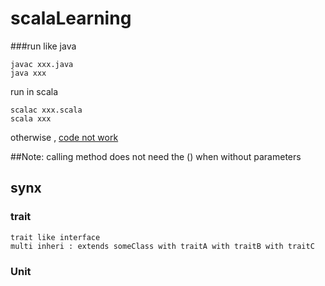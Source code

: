 # scalaLearning

###run
like java
	
	javac xxx.java
	java xxx

run in scala

	scalac xxx.scala
	scala xxx


otherwise , [code not work][1]

##Note:
	calling method does not need the () when without parameters
	

## synx

### trait

	trait like interface
	multi inheri : extends someClass with traitA with traitB with traitC

### Unit


  [1]: http://stackoverflow.com/questions/3332751/why-the-hello-world-is-not-output-to-the-console